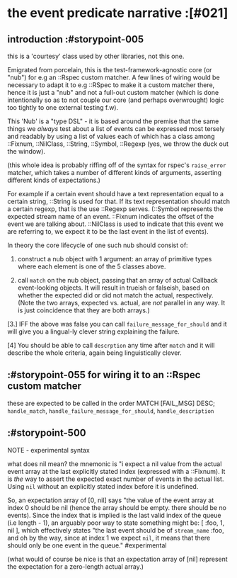 # the event predicate narrative :[#021]

## introduction :#storypoint-005

this is a 'courtesy' class used by other libraries, not this one.

Emigrated from porcelain, this is the test-framework-agnostic core (or "nub")
for e.g an ::Rspec custom matcher. A few lines of wiring would be necessary to
adapt it to e.g ::RSpec to make it a custom matcher there, hence it is just a
"nub" and not a full-out custom matcher (which is done intentionally so as to
not couple our core (and perhaps overwrought) logic too tightly to one
external testing f.w).

This 'Nub' is a "type DSL" - it is based around the premise that the same
things we *always* test about a list of events can be expressed most tersely
and readably by using a list of values each of which has a class among
::Fixnum, ::NilClass, ::String, ::Symbol, ::Regexp (yes, we throw the duck
out the window).

(this whole idea is probably riffing off of the syntax for rspec's
`raise_error` matcher, which takes a number of different kinds of arguments,
asserting different kinds of expectations.)

For example if a certain event should have a text representation equal to a
certain string, ::String is used for that. If its text representation should
match a certain regexp, that is the use ::Regexp serves. (::Symbol represents
the expected stream name of an event. ::Fixnum indicates the offset of the
event we are talking about. ::NilClass is used to indicate that this event we
are referring to, we expect it to be the last event in the list of events).

In theory the core lifecycle of one such nub should consist of:

  1. construct a nub object with 1 argument: an array of primitive types
  where each element is one of the 5 classes above.

  2. call `match` on the nub object, passing that an array of actual
  Callback event-looking objects. It will result in trueish or falseish,
  based on whether the expected did or did not match the actual,
  respectively. (Note the two arrays, expected vs. actual, are *not*
  parallel in any way. It is just coincidence that they are both
  arrays.)

  [3.] IFF the above was false you can call `failure_message_for_should`
  and it will give you a lingual-ly clever string explaining the failure.

  [4] You should be able to call `descrption` any time after `match`
  and it will describe the whole criteria, again being linguistically
  clever.



## :#storypoint-055 for wiring it to an ::Rspec custom matcher

these are expected to be called in the order MATCH [FAIL_MSG] DESC;
`handle_match`, `handle_failure_message_for_should`, `handle_description`



## :#storypoint-500

NOTE - experimental syntax

what does nil mean? the mnemonic is "i expect a nil value from the actual
event array at the last explicitly stated index (expressed with a ::Fixnum).
It is _the_ way to assert the expected exact number of events in the actual
list. Using `nil` without an explicitly stated index before it is undefined.

So, an expectation array of [0, nil] says "the value of the event array at
index 0 should be nil (hence the array should be empty. there should be no
events). Since the index that is implied is the last valid index of the queue
(i.e length - 1), an arguably poor way to state something might be:
[ :foo, 1, nil ], which effectively states "the last event should be of
`stream_name` :foo, and oh by the way, since at index 1 we expect `nil`, it
means that there should only be one event in the queue."  #experimental

(what would of course be nice is that an expectation array of [nil]
represent the expectation for a zero-length actual array.)
